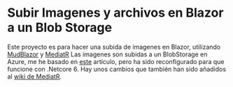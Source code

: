 # Subir Imagenes y archivos en Blazor a un Blob Storage

Este proyecto es para hacer una subida de imagenes en Blazor, utilizando [MudBlazor](https://www.davidguida.net/blazor-file-upload-azure-blob-storage-part-1/) y [MediatR](https://github.com/jbogard/MediatR)
Las imagenes son subidas a un BlobStorage en Azure, me he basado en [este](https://www.davidguida.net/blazor-file-upload-azure-blob-storage-part-1/) artículo, pero ha sido reconfigurado para que funcione con .Netcore 6. Hay unos cambios que también han sido añadidos al [wiki de MediatR](https://github.com/jbogard/MediatR/wiki). 
